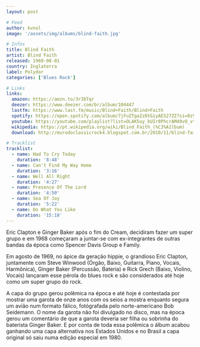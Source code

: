 ```yaml
---
layout: post

# Feed
author: kvnol
image: '/assets/img/albums/blind-faith.jpg'

# Infos
title: Blind Faith
artist: Blind Faith
released: 1969-08-01
country: Inglaterra
label: Polydor
categories: ['Blues Rock']

# Links
links:
  amazon: https://amzn.to/3r3bTqr
  deezer: https://www.deezer.com/br/album/104447
  lastfm: https://www.last.fm/music/Blind+Faith/Blind+Faith
  spotify: https://open.spotify.com/album/7jFuZTgaZzOtGiyAE527ZZ?si=0z960FI_QHOLsx0JfWpONQ
  youtube: https://youtube.com/playlist?list=OLAK5uy_kUIr8PhcrAM49vO_vtT1omGF1K7NCmfoE
  wikipedia: https://pt.wikipedia.org/wiki/Blind_Faith_(%C3%A1lbum)
  download: http://murodoclassicrock4.blogspot.com.br/2010/11/blind-faith-discografia.html

# Tracklist
tracklist:
  - name: Had To Cry Today
    duration: '8:48'
  - name: Can't Find My Way Home
    duration: '3:16'
  - name: Well All Right
    duration: '4:27'
  - name: Presence Of The Lord
    duration: '4:50'
  - name: Sea Of Joy
    duration: '5:22'
  - name: Do What You Like
    duration: '15:18'
---
```


Eric Clapton e Ginger Baker após o fim do Cream, decidiram fazer um super grupo e em 1968 começaram a juntar-se com ex-integrantes de outras bandas da época como Spencer Davis Group e Family.

Em agosto de 1969, no ápice da geração hippie, o grandioso Eric Clapton, juntamente com Steve Winwood (Órgão, Baixo, Guitarra, Piano, Vocais, Harmônica), Ginger Baker (Percussão, Bateria) e Rick Grech (Baixo, Violino, Vocais) lançaram esse pérola do blues rock e são considerados até hoje como um super grupo do rock.

A capa do grupo gerou polêmica na época e até hoje é contestada por mostrar uma garota de onze anos com os seios a mostra enquanto segura um avião num formato fálico, fotógrafada pelo norte-americano Bob Seidemann. O nome da garota não foi divulgado no disco, mas na época gerou um comentário de que a garota deveria ser filha ou sobrinha do baterista Ginger Baker. E por conta de toda essa polêmica o álbum acabou ganhando uma capa alternativa nos Estados Unidos e no Brasil a capa original só saiu numa edição especial em 1980.
